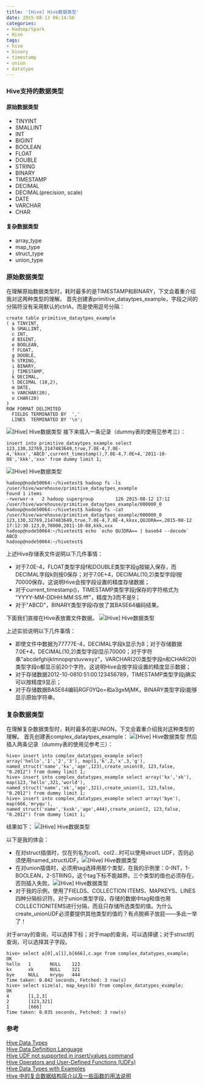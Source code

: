 ```yaml
---
title: '[Hive] Hive数据类型'
date: 2015-08-13 06:14:56
categories: 
- Hadoop/Spark
- Hive
tags: 
- hive
- binary
- timestamp
- union
- datatype
---
```


### Hive支持的数据类型

#### 原始数据类型

- TINYINT
- SMALLINT
- INT
- BIGINT
- BOOLEAN
- FLOAT
- DOUBLE
- STRING
- BINARY
- TIMESTAMP
- DECIMAL
- DECIMAL(precision, scale)
- DATE
- VARCHAR
- CHAR
  
#### 复杂数据类型

- array_type
- map_type
- struct_type
- union_type


### 原始数据类型

在理解原始数据类型时，耗时最多的是TIMESTAMP和BINARY，下文会着重介绍我对这两种类型的理解。
首先创建表primitive_dataytpes_example，字段之间的分隔符没有采用默认的ctrlA，而是使用逗号分隔：
```
create table primitive_dataytpes_example
( a TINYINT,
  b SMALLINT,
  c INT,
  d BIGINT,
  e BOOLEAN,
  f FLOAT,
  g DOUBLE,
  h STRING,
  i BINARY,
  j TIMESTAMP,  
  k DECIMAL,
  l DECIMAL (10,2),
  m DATE,
  n VARCHAR(20),
  o CHAR(20)
)
ROW FORMAT DELIMITED 
  FIELDS TERMINATED BY  ','
  LINES  TERMINATED BY '\n';
```
![[Hive] Hive数据类型](/images/2015/8/0026uWfMzy78eDRctpk26.png)
接下来插入一条记录（dummy表的使用见参考三）：
```
insert into primitive_dataytpes_example select 123,130,32769,2147483649,true,7.0E-4,7.0E-4,'kkxx','ABCD',current_timestamp(),7.0E-4,7.0E+4,'2011-10-08','kkk','xxx' from dummy limit 1;
```
![[Hive] Hive数据类型](/images/2015/8/0026uWfMzy78eExH4Ne34.png)
```
hadoop@node50064:~/hivetest$ hadoop fs -ls /user/hive/warehouse/primitive_dataytpes_example
Found 1 items
-rwxrwxr-x   2 hadoop supergroup        126 2015-08-12 17:12 /user/hive/warehouse/primitive_dataytpes_example/000000_0
hadoop@node50064:~/hivetest$ hadoop fs -cat /user/hive/warehouse/primitive_dataytpes_example/000000_0
123,130,32769,2147483649,true,7.0E-4,7.0E-4,kkxx,QUJDRA==,2015-08-12 17:12:30.123,0,70000,2011-10-08,kkk,xxx
hadoop@node50064:~/hivetest$ echo `echo QUJDRA== | base64 --decode`
ABCD
hadoop@node50064:~/hivetest$
```

上述Hive存储表文件说明以下几件事情：
- 对于7.0E-4，FLOAT类型字段f和DOUBLE类型字段g按输入保存，而DECIMAL字段k则按0保存；对于7.0E+4，DECIMAL(10,2)类型字段l按70000保存。这说明Hive会按字段设置的精度存储数据；
- 对于current_timestamp()，TIMESTAMP类型字段j保存的字符格式为 "YYYY-MM-DDHH:MM:SS.fff"，精度为3而不是9；
- 对于"ABCD"，BINARY类型字段i存放了其BASE64编码结果。

下面我们直接在Hive表放置文件数据。
![[Hive] Hive数据类型](/images/2015/8/0026uWfMzy78eHEoFCWf2.png)

上述实验说明以下几件事情：
- 即使文件中数据为77777E-4，DECIMAL字段k显示为8；对于存储数据7.0E+4，DECIMAL(10,2)类型字段l显示70000；对于字符串"abcdefghijklmnopqrstuvwxyz"，VARCHAR(20)类型字段n和CHAR(20)类型字段o都显示前20个字符。这说明Hive会按字段设置的精度显示数据；
- 对于存储数据2012-10-0810:51:00.123456789，TIMESTAMP类型字段j确实可以按精度9显示；
- 对于存储数据BASE64编码RGF0YQo=和a3gxMjMK，BINARY类型字段i能够显示原始字符串。

### 复杂数据类型

在理解复杂数据类型时，耗时最多的是UNION，下文会着重介绍我对这种类型的理解。
首先创建表complex_dataytpes_example：
![[Hive] Hive数据类型](/images/2015/8/0026uWfMzy78eNqN7Jc86.png)
然后插入两条记录（dummy表的使用见参考三）：
```
hive> insert into complex_datatypes_example select array('hello','1','2','3'), map(1,'k',2,'x',3,'g'), named_struct('name','kx','age',123),create_union(0, 123,false, "0.2012") from dummy limit 1;
hive> insert into complex_datatypes_example select array('kx','xk'), map(123,'hello',321,'world'), named_struct('name','xk','age',321),create_union(1, 123,false, "0.2012") from dummy limit 1;
hive> insert into complex_datatypes_example select array('bye'), map(666,'mryqu'), named_struct('name','kxxk','age',444),create_union(2, 123,false, "0.2012") from dummy limit 1;
```

结果如下：
![[Hive] Hive数据类型](/images/2015/8/0026uWfMzy78eOHfGSJ61.png)

以下是我的体会：
- 在对struct插值时，仅在列名为col1、col2...时可以使用struct UDF，否则必须使用named_structUDF。![[Hive] Hive数据类型](/images/2015/8/0026uWfMzy78ePhOxQQf0.png)
- 在对union插值时，必须用tag选择用那个类型，在我的示例里：0-INT，1-BOOLEAN，2-STRING，这个tag下标不能越界。三个类型的值也必须存在，否则插入失败。![[Hive] Hive数据类型](/images/2015/8/0026uWfMzy78ePV8pn86e.png)
- 对于我的示例，使用了FIELDS、COLLECTION ITEMS、MAPKEYS、LINES四种分隔标识符。对于union类型字段，存储的数据中tag和值也用COLLECTIONITEMS进行分隔，而且只存储所选类型的值。为什么create_unionUDF必须要提供其他类型的值的？有点脱裤子放屁——多此一举了！

对于array的查询，可以选择下标；对于map的查询，可以选择键；对于struct的查询，可以选择其子字段。
```
hive> select a[0],a[1],b[666],c.age from complex_datatypes_example;
OK
hello   1       NULL    123
kx      xk      NULL    321
bye     NULL    mryqu   444
Time taken: 0.042 seconds, Fetched: 3 row(s)
hive> select size(a), map_keys(b) from complex_datatypes_example;
OK
4       [1,2,3]
2       [123,321]
1       [666]
Time taken: 0.035 seconds, Fetched: 3 row(s)
```

### 参考

[Hive Data Types](https://cwiki.apache.org/confluence/display/Hive/LanguageManual+Types)  
[Hive Data Definition Language](https://cwiki.apache.org/confluence/display/Hive/LanguageManual+DDL)  
[Hive UDF not supported in insert/values command](/post/hive_hive_udf_not_supported_in_insertvalues_command)  
[Hive Operators and User-Defined Functions (UDFs)](https://cwiki.apache.org/confluence/display/Hive/LanguageManual+UDF)  
[Hive Data Types with Examples](http://hadooptutorial.info/hive-data-types-examples/)  
[Hive 中的复合数据结构简介以及一些函数的用法说明](https://my.oschina.net/leejun2005/blog/120463)  
[](http://www.hadooptpoint.com/hadoop-hive-data-types-with-examples/)  
[](http://querydb.blogspot.fr/2015/11/hive-complex-data-types.html)  